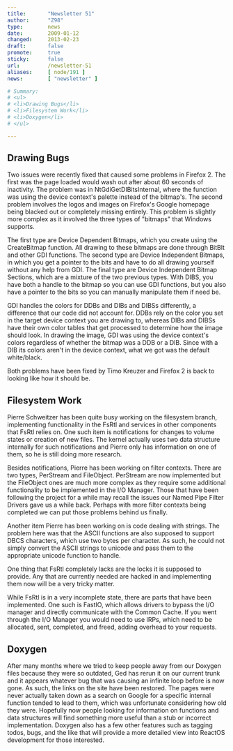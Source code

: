 ```yaml
---
title:       "Newsletter 51"
author:      "Z98"
type:        news
date:        2009-01-12
changed:     2013-02-23
draft:       false
promote:     true
sticky:      false
url:         /newsletter-51
aliases:     [ node/191 ]
news:        [ "newsletter" ]

# Summary:
# <ul>
# <li>Drawing Bugs</li>
# <li>Filesystem Work</li>
# <li>Doxygen</li>
# </ul>

---
```

<h2>Drawing Bugs</h2>
<p>
Two issues were recently fixed that caused some problems in Firefox 2.  The first was the page loaded would wash out after about 60 seconds of inactivity.  The problem was in NtGdiGetDIBitsInternal, where the function was using the device context's palette instead of the bitmap's.  The second problem involves the logos and images on Firefox's Google homepage being blacked out or completely missing entirely.  This problem is slightly more complex as it involved the three types of "bitmaps" that Windows supports.
</p>
<p>
The first type are Device Dependent Bitmaps, which you create using the CreateBitmap function.  All drawing to these bitmaps are done through BitBlt and other GDI functions.  The second type are Device Independent Bitmaps, in which you get a pointer to the bits and have to do all drawing yourself without any help from GDI.  The final type are Device Independent Bitmap Sections, which are a mixture of the two previous types.  With DIBS, you have both a handle to the bitmap so you can use GDI functions, but you also have a pointer to the bits so you can manually manipulate them if need be.
</p>
<p>
GDI handles the colors for DDBs and DIBs and DIBSs differently, a difference that our code did not account for.  DDBs rely on the color you set in the target device context you are drawing to, whereas DIBs and DIBSs have their own color tables that get processed to determine how the image should look.  In drawing the image, GDI was using the device context's colors regardless of whether the bitmap was a DDB or a DIB.  Since with a DIB its colors aren't in the device context, what we got was the default white/black.
</p>
<p>
Both problems have been fixed by Timo Kreuzer and Firefox 2 is back to looking like how it should be.
</p>
<h2>Filesystem Work</h2>
<p>
Pierre Schweitzer has been quite busy working on the filesystem branch, implementing functionality in the FsRtl and services in other components that FsRtl relies on.  One such item is notifications for changes to volume states or creation of new files.  The kernel actually uses two data structure internally for such notifications and Pierre only has information on one of them, so he is still doing more research.
</p>
<p>
Besides notifications, Pierre has been working on filter contexts.  There are two types, PerStream and FileObject.  PerStream are now implemented but the FileObject ones are much more complex as they require some additional functionality to be implemented in the I/O Manager.  Those that have been following the project for a while may recall the issues our Named Pipe Filter Drivers gave us a while back.  Perhaps with more filter contexts being completed we can put those problems behind us finally.
</p>
<p>
Another item Pierre has been working on is code dealing with strings.  The problem here was that the ASCII functions are also supposed to support DBCS characters, which use two bytes per character.  As such, he could not simply convert the ASCII strings to unicode and pass them to the appropriate unicode function to handle.
</p>
<p>
One thing that FsRtl completely lacks are the locks it is supposed to provide.  Any that are currently needed are hacked in and implementing them now will be a very tricky matter.
</p>
<p>
While FsRtl is in a very incomplete state, there are parts that have been implemented.  One such is FastIO, which allows drivers to bypass the I/O manager and directly communicate with the Common Cache.  If you went through the I/O Manager you would need to use IRPs, which need to be allocated, sent, completed, and freed, adding overhead to your requests.
</p>
<h2>Doxygen</h2>
<p>
After many months where we tried to keep people away from our Doxygen files because they were so outdated, Ged has rerun it on our current trunk and it appears whatever bug that was causing an infinite loop before is now gone.  As such, the links on the site have been restored.  The pages were never actually taken down as a search on Google for a specific internal function tended to lead to them, which was unfortunate considering how old they were.  Hopefully now people looking for information on functions and data structures will find something more useful than a stub or incorrect implementation.  Doxygen also has a few other features such as tagging todos, bugs, and the like that will provide a more detailed view into ReactOS development for those interested.
</p>

